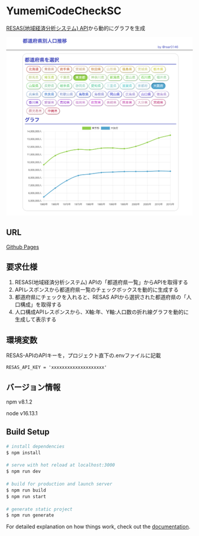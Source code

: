 # YumemiCodeCheckSC

[RESAS(地域経済分析システム) API](https://opendata.resas-portal.go.jp/)から動的にグラフを生成

![demo.png](./demo.png)

## URL
[Github Pages](https://rear0146.github.io/YumemiCodeCheckSC/)

## 要求仕様
1. RESAS(地域経済分析システム) APIの「都道府県一覧」からAPIを取得する
2. APIレスポンスから都道府県一覧のチェックボックスを動的に生成する
3. 都道府県にチェックを入れると、RESAS APIから選択された都道府県の「人口構成」を取得する
4. 人口構成APIレスポンスから、X軸:年、Y軸:人口数の折れ線グラフを動的に生成して表示する

## 環境変数
RESAS-APIのAPIキーを，プロジェクト直下の.envファイルに記載
```
RESAS_API_KEY = 'xxxxxxxxxxxxxxxxxxxx'
```
## バージョン情報
npm v8.1.2

node v16.13.1

## Build Setup

```bash
# install dependencies
$ npm install

# serve with hot reload at localhost:3000
$ npm run dev

# build for production and launch server
$ npm run build
$ npm run start

# generate static project
$ npm run generate
```

For detailed explanation on how things work, check out the [documentation](https://nuxtjs.org).


